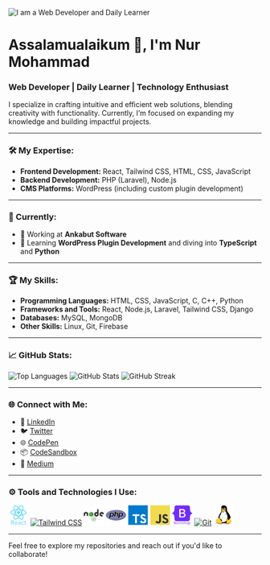 ![I am a Web Developer and Daily Learner](https://media.licdn.com/dms/image/v2/D4E16AQH_o1ljy1xL_w/profile-displaybackgroundimage-shrink_350_1400/profile-displaybackgroundimage-shrink_350_1400/0/1737127261254?e=1742428800&v=beta&t=aS4Wwb83ccSETp6-TySGSiq-1xFRQ6gaoTQ565LhKxM)

# Assalamualaikum 👋, I'm Nur Mohammad

### Web Developer | Daily Learner | Technology Enthusiast

I specialize in crafting intuitive and efficient web solutions, blending creativity with functionality. Currently, I’m focused on expanding my knowledge and building impactful projects.

---

### 🛠️ My Expertise:

- **Frontend Development:** React, Tailwind CSS, HTML, CSS, JavaScript
- **Backend Development:** PHP (Laravel), Node.js
- **CMS Platforms:** WordPress (including custom plugin development)

---

### 🌟 Currently:

- 🔭 Working at **Ankabut Software**
- 🌱 Learning **WordPress Plugin Development** and diving into **TypeScript** and **Python**

---

### 🏆 My Skills:

- **Programming Languages:** HTML, CSS, JavaScript, C, C++, Python
- **Frameworks and Tools:** React, Node.js, Laravel, Tailwind CSS, Django
- **Databases:** MySQL, MongoDB
- **Other Skills:** Linux, Git, Firebase

---

### 📈 GitHub Stats:

![Top Languages](https://github-readme-stats.vercel.app/api/top-langs?username=nurmhm&show_icons=true&locale=en&layout=compact)
![GitHub Stats](https://github-readme-stats.vercel.app/api?username=nurmhm&show_icons=true&locale=en)
![GitHub Streak](https://github-readme-streak-stats.herokuapp.com/?user=nurmhm&)

---

### 🌐 Connect with Me:

- 💼 [LinkedIn](https://www.linkedin.com/in/nurmhm7228/)
- 🐦 [Twitter](https://twitter.com/fghj)
- 🌐 [CodePen](https://codepen.io/nurmhm)
- 📦 [CodeSandbox](https://codesandbox.com/hj)
- 📝 [Medium](https://medium.com/hjk)

---

### ⚙️ Tools and Technologies I Use:

<p align="left">
  <a href="https://reactjs.org/" target="_blank"><img src="https://raw.githubusercontent.com/devicons/devicon/master/icons/react/react-original-wordmark.svg" alt="React" width="40" height="40"/></a>
  <a href="https://tailwindcss.com/" target="_blank"><img src="https://www.vectorlogo.zone/logos/tailwindcss/tailwindcss-icon.svg" alt="Tailwind CSS" width="40" height="40"/></a>
  <a href="https://nodejs.org" target="_blank"><img src="https://raw.githubusercontent.com/devicons/devicon/master/icons/nodejs/nodejs-original-wordmark.svg" alt="Node.js" width="40" height="40"/></a>
  <a href="https://www.php.net" target="_blank"><img src="https://raw.githubusercontent.com/devicons/devicon/master/icons/php/php-original.svg" alt="PHP" width="40" height="40"/></a>
  <a href="https://www.typescriptlang.org/" target="_blank"><img src="https://raw.githubusercontent.com/devicons/devicon/master/icons/typescript/typescript-original.svg" alt="TypeScript" width="40" height="40"/></a>
  <a href="https://developer.mozilla.org/en-US/docs/Web/JavaScript" target="_blank"><img src="https://raw.githubusercontent.com/devicons/devicon/master/icons/javascript/javascript-original.svg" alt="JavaScript" width="40" height="40"/></a>
  <a href="https://getbootstrap.com" target="_blank"><img src="https://raw.githubusercontent.com/devicons/devicon/master/icons/bootstrap/bootstrap-plain-wordmark.svg" alt="Bootstrap" width="40" height="40"/></a>
  <a href="https://git-scm.com/" target="_blank"><img src="https://www.vectorlogo.zone/logos/git-scm/git-scm-icon.svg" alt="Git" width="40" height="40"/></a>
  <a href="https://www.linux.org/" target="_blank"><img src="https://raw.githubusercontent.com/devicons/devicon/master/icons/linux/linux-original.svg" alt="Linux" width="40" height="40"/></a>
</p>

---

Feel free to explore my repositories and reach out if you'd like to collaborate!
